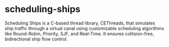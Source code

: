 # scheduling-ships
Scheduling Ships is a C-based thread library, CEThreads, that simulates ship traffic through a virtual canal using customizable scheduling algorithms like Round-Robin, Priority, SJF, and Real-Time. It ensures collision-free, bidirectional ship flow control.
